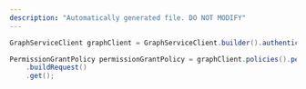 ```yaml
---
description: "Automatically generated file. DO NOT MODIFY"
---
```

<!-- markdownlint-disable MD041 -->

```java
GraphServiceClient graphClient = GraphServiceClient.builder().authenticationProvider( authProvider ).buildClient();

PermissionGrantPolicy permissionGrantPolicy = graphClient.policies().permissionGrantPolicies("microsoft-user-default-low")
    .buildRequest()
    .get();
```

